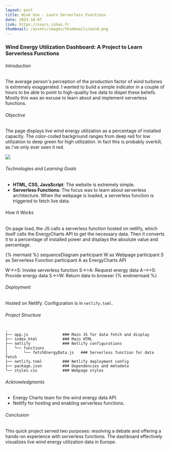 ```yaml
---
layout: post
title: Wind Use - Learn Serverless Functions
date: 2023-10-07
link: https://cours.ishan.fr
thumbnail: /assets/images/thumbnails/wind.png
---
```

### Wind Energy Utilization Dashboard: A Project to Learn Serverless Functions

###### Introduction

The average person's perception of the production factor of wind turbines is extremely exaggerated. I wanted to build a simple indicator in a couple of hours to be able to point to high-quality live data to dispel these beliefs. Mostly this was an excuse to learn about and implement serverless functions.

###### Objective

The page displays live wind energy utilization as a percentage of installed capacity. The color-coded background ranges from deep red for low utilization to deep green for high utilization. In fact this is probably overkill, as i've only ever seen it red. 

![](../../../assets/images/projects/wind_ishan_fr/screenshot_wind_ishan_fr.png)
###### Technologies and Learning Goals

- **HTML, CSS, JavaScript**: The website is extremely simple.
- **Serverless Functions**: The focus was to learn about serverless architecture. When the webpage is loaded, a serverless function is triggered to fetch live data.

###### How It Works

On page load, the JS calls a serverless function hosted on netlify, which itself calls the EnergyCharts API to get the necessary data. Then it converts it to a percentage of installed power and displays the absolute value and percentage.

{% mermaid %}
sequenceDiagram
participant W as Webpage
participant S as Serverless Function
participant A as EnergyCharts API

W->>S: Invoke serverless function
S->>A: Request energy data
A-->>S: Provide energy data
S->>W: Return data to browser
{% endmermaid %}


###### Deployment

Hosted on Netlify. Configuration is in `netlify.toml`.

###### Project Structure

```plaintext
.
├── app.js               ### Main JS for data fetch and display
├── index.html           ### Main HTML
├── netlify              ### Netlify configurations
│   └── functions
│       └── fetchEnergyData.js   ### Serverless function for data fetch
├── netlify.toml         ### Netlify deployment config
├── package.json         ### Dependencies and metadata
└── styles.css           ### Webpage styles
```

###### Acknowledgments

- Energy Charts team for the wind energy data API.
- Netlify for hosting and enabling serverless functions.

###### Conclusion

This quick project served two purposes: resolving a debate and offering a hands-on experience with serverless functions. The dashboard effectively visualizes live wind energy utilization data in Europe.
